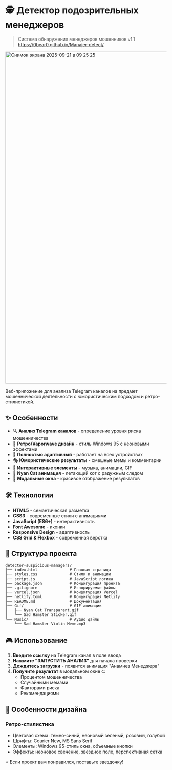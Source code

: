 # 🕵️ Детектор подозрительных менеджеров

> Система обнаружения менеджеров мошенников v1.1
https://0bear0.github.io/Manajer-detect/
<img width="1695" height="1035" alt="Снимок экрана 2025-09-21 в 09 25 25" src="https://github.com/user-attachments/assets/077b8070-2e0d-49e0-8641-04372e52c307" />

Веб-приложение для анализа Telegram каналов на предмет мошеннической деятельности с юмористическим подходом и ретро-стилистикой.

## ✨ Особенности

- 🔍 **Анализ Telegram каналов** - определение уровня риска мошенничества
- 🎨 **Ретро/Vaporwave дизайн** - стиль Windows 95 с неоновыми эффектами
- 📱 **Полностью адаптивный** - работает на всех устройствах
- 🎭 **Юмористические результаты** - смешные мемы и комментарии
- 🎵 **Интерактивные элементы** - музыка, анимации, GIF
- 🌈 **Nyan Cat анимация** - летающий кот с радужным следом
- 🎪 **Модальные окна** - красивое отображение результатов

## 🛠 Технологии

- **HTML5** - семантическая разметка
- **CSS3** - современные стили с анимациями
- **JavaScript (ES6+)** - интерактивность
- **Font Awesome** - иконки
- **Responsive Design** - адаптивность
- **CSS Grid & Flexbox** - современная верстка

## 📁 Структура проекта

```
detector-suspicious-managers/
├── index.html              # Главная страница
├── styles.css              # Стили и анимации
├── script.js               # JavaScript логика
├── package.json            # Конфигурация проекта
├── .gitignore              # Игнорируемые файлы
├── vercel.json             # Конфигурация Vercel
├── netlify.toml            # Конфигурация Netlify
├── README.md               # Документация
├── Gif/                    # GIF анимации
│   ├── Nyan Cat Transparent.gif
│   └── Sad Hamster Sticker.gif
└── Music/                  # Аудио файлы
    └── Sad Hamster Violin Meme.mp3
```

## 🎮 Использование

1. **Введите ссылку** на Telegram канал в поле ввода
2. **Нажмите "ЗАПУСТИТЬ АНАЛИЗ"** для начала проверки
3. **Дождитесь загрузки** - появится анимация "Анамнез Менеджера"
4. **Получите результат** в модальном окне с:
   - Процентом мошенничества
   - Случайными мемами
   - Факторами риска
   - Рекомендациями

## 🎨 Особенности дизайна

### Ретро-стилистика
- Цветовая схема: темно-синий, неоновый зеленый, розовый, голубой
- Шрифты: Courier New, MS Sans Serif
- Элементы: Windows 95-стиль окна, объемные кнопки
- Эффекты: неоновое свечение, звездное поле, перспективная сетка

⭐ Если проект вам понравился, поставьте звездочку!
